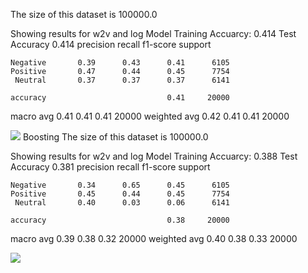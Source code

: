 The size of this dataset is 100000.0

Showing results for w2v and log Model
Training Accuarcy: 0.414
Test Accuracy 0.414
              precision    recall  f1-score   support

    Negative       0.39      0.43      0.41      6105
    Positive       0.47      0.44      0.45      7754
     Neutral       0.37      0.37      0.37      6141

    accuracy                           0.41     20000
   macro avg       0.41      0.41      0.41     20000
weighted avg       0.42      0.41      0.41     20000

![](../plots/plot_acc_20230704-2156.png)
Boosting
The size of this dataset is 100000.0

Showing results for w2v and log Model
Training Accuarcy: 0.388
Test Accuracy 0.381
              precision    recall  f1-score   support

    Negative       0.34      0.65      0.45      6105
    Positive       0.45      0.44      0.45      7754
     Neutral       0.40      0.03      0.06      6141

    accuracy                           0.38     20000
   macro avg       0.39      0.38      0.32     20000
weighted avg       0.40      0.38      0.33     20000

![](../plots/plot_acc_boost_20230704-2156.png)
